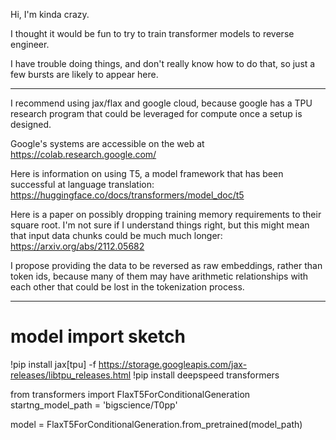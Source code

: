 Hi, I'm kinda crazy.

I thought it would be fun to try to train transformer models to reverse engineer.

I have trouble doing things, and don't really know how to do that, so just a few bursts are likely to appear here.

---
I recommend using jax/flax and google cloud, because google has a TPU research program that could be leveraged for compute
once a setup is designed.

Google's systems are accessible on the web at https://colab.research.google.com/

Here is information on using T5, a model framework that has been successful at language translation: https://huggingface.co/docs/transformers/model_doc/t5

Here is a paper on possibly dropping training memory requirements to their square root.  I'm not sure if I understand things right, but this might mean that input data chunks could be much much longer: https://arxiv.org/abs/2112.05682

I propose providing the data to be reversed as raw embeddings, rather than token ids, because many of them may have arithmetic relationships with each other that could be lost in the tokenization process.

----
# model import sketch
!pip install jax[tpu] -f https://storage.googleapis.com/jax-releases/libtpu_releases.html
!pip install deepspeed transformers

from transformers import FlaxT5ForConditionalGeneration
startng_model_path = 'bigscience/T0pp'

model = FlaxT5ForConditionalGeneration.from_pretrained(model_path)
